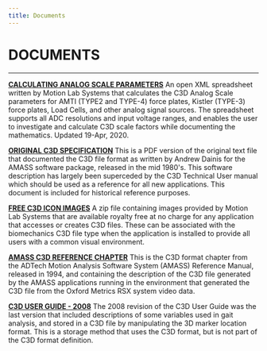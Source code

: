 ```yaml
---
title: Documents
---
```


# DOCUMENTS

---

**[CALCULATING ANALOG SCALE PARAMETERS](/docs/c3d_scale.xlsx)**
An open XML spreadsheet written by Motion Lab Systems that calculates the C3D Analog Scale parameters for AMTI (TYPE2 and TYPE-4) force plates, Kistler (TYPE-3) force plates, Load Cells, and other analog signal sources.  The spreadsheet supports all ADC resolutions and input voltage ranges, and enables the user to investigate and calculate C3D scale factors while documenting the mathematics. Updated 19-Apr, 2020.

**[ORIGINAL C3D SPECIFICATION](/docs/C3D.pdf)**
This is a PDF version of the original text file that documented the C3D file format as written by Andrew Dainis for the AMASS software package, released in the mid 1980's.  This software description has largely been superceded by the C3D Technical User manual which should be used as a reference for all new applications. This document is included for historical reference purposes.

**[FREE C3D ICON IMAGES](/docs/C3Dicons.zip)**
A zip file containing images provided by Motion Lab Systems that are available royalty free at no charge for any application that accesses or creates C3D files. These can be associated with the biomechanics C3D file type when the application is installed to provide all users with a common visual environment.

**[AMASS C3D REFERENCE CHAPTER](/docs/AMASS_C3D_Format_Reference.pdf)**
This is the C3D format chapter from the ADTech Motion Analysis Software System (AMASS) Reference Manual, released in 1994, and containing the description of the C3D file generated by the AMASS applications running in the environment that generated the C3D file from the Oxford Metrics RSX system video data.

**[C3D USER GUIDE - 2008](/docs/C3D_User_Guide_2008.pdf)**
The 2008 revision of the C3D User Guide was the last version that included descriptions of some variables used in gait analysis, and stored in a C3D file by manipulating the 3D marker location format. This is a storage method that uses the C3D format, but is not part of the C3D format definition.
